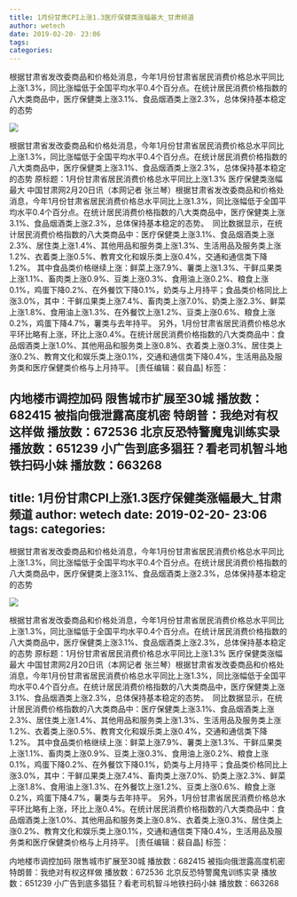 ```yaml
---
title: 1月份甘肃CPI上涨1.3医疗保健类涨幅最大_甘肃频道
author: wetech
date: 2019-02-20- 23:06
tags: 
categories: 
---
```

根据甘肃省发改委商品和价格处消息，今年1月份甘肃省居民消费价格总水平同比上涨1.3%，同比涨幅低于全国平均水平0.4个百分点。在统计居民消费价格指数的八大类商品中，医疗保健类上涨3.1%、食品烟酒类上涨2.3%，总体保持基本稳定的态势
<!-- more -->
                
<img align="center" border="0" src="http://p2.ifengimg.com/a/2016/0810/204c433878d5cf9size1_w16_h16.png" />
                
                
            
根据甘肃省发改委商品和价格处消息，今年1月份甘肃省居民消费价格总水平同比上涨1.3%，同比涨幅低于全国平均水平0.4个百分点。在统计居民消费价格指数的八大类商品中，医疗保健类上涨3.1%、食品烟酒类上涨2.3%，总体保持基本稳定的态势
原标题：1月份甘肃省居民消费价格总水平同比上涨1.3% 医疗保健类涨幅最大
中国甘肃网2月20日讯（本网记者 张兰琴）根据甘肃省发改委商品和价格处消息，今年1月份甘肃省居民消费价格总水平同比上涨1.3%，同比涨幅低于全国平均水平0.4个百分点。在统计居民消费价格指数的八大类商品中，医疗保健类上涨3.1%、食品烟酒类上涨2.3%，总体保持基本稳定的态势。 
同比数据显示，在统计居民消费价格指数的八大类商品中：医疗保健类上涨3.1%、食品烟酒类上涨2.3%、居住类上涨1.4%、其他用品和服务类上涨1.3%、生活用品及服务类上涨1.2%、衣着类上涨0.5%、教育文化和娱乐类上涨0.4%，交通和通信类下降1.2%。
其中食品类价格继续上涨：鲜菜上涨7.9%、薯类上涨1.3%、干鲜瓜果类上涨1.1%、畜肉类上涨0.9%、豆类上涨0.3%、食用油上涨0.2%、粮食上涨0.1%，鸡蛋下降0.2%、在外餐饮下降0.1%，奶类与上月持平；食品类价格同比上涨3.0%，其中：干鲜瓜果类上涨7.4%、畜肉类上涨7.0%、奶类上涨2.3%、鲜菜上涨1.8%、食用油上涨1.3%、在外餐饮上涨1.2%、豆类上涨0.6%、粮食上涨0.2%，鸡蛋下降4.7%，薯类与去年持平。
另外，1月份甘肃省居民消费价格总水平环比略有上涨，环比上涨0.4%。在统计居民消费价格指数的八大类商品中：食品烟酒类上涨1.0%、其他用品和服务类上涨0.8%、衣着类上涨0.3%、居住类上涨0.2%、教育文化和娱乐类上涨0.1%，交通和通信类下降0.4%，生活用品及服务类和医疗保健类价格与上月持平。
[责任编辑：裴自晶]
标签：
 
 
 
 
             
内地楼市调控加码 限售城市扩展至30城
播放数：682415
被指向俄泄露高度机密 特朗普：我绝对有权这样做
播放数：672536
北京反恐特警魔鬼训练实录
播放数：651239
小广告到底多猖狂？看老司机智斗地铁扫码小妹
播放数：663268
---
title: 1月份甘肃CPI上涨1.3医疗保健类涨幅最大_甘肃频道
author: wetech
date: 2019-02-20- 23:06
tags: 
categories: 
---
根据甘肃省发改委商品和价格处消息，今年1月份甘肃省居民消费价格总水平同比上涨1.3%，同比涨幅低于全国平均水平0.4个百分点。在统计居民消费价格指数的八大类商品中，医疗保健类上涨3.1%、食品烟酒类上涨2.3%，总体保持基本稳定的态势
<!-- more -->
                
<img align="center" border="0" src="http://p2.ifengimg.com/a/2016/0810/204c433878d5cf9size1_w16_h16.png" />
                
                
            
根据甘肃省发改委商品和价格处消息，今年1月份甘肃省居民消费价格总水平同比上涨1.3%，同比涨幅低于全国平均水平0.4个百分点。在统计居民消费价格指数的八大类商品中，医疗保健类上涨3.1%、食品烟酒类上涨2.3%，总体保持基本稳定的态势
原标题：1月份甘肃省居民消费价格总水平同比上涨1.3% 医疗保健类涨幅最大
中国甘肃网2月20日讯（本网记者 张兰琴）根据甘肃省发改委商品和价格处消息，今年1月份甘肃省居民消费价格总水平同比上涨1.3%，同比涨幅低于全国平均水平0.4个百分点。在统计居民消费价格指数的八大类商品中，医疗保健类上涨3.1%、食品烟酒类上涨2.3%，总体保持基本稳定的态势。 
同比数据显示，在统计居民消费价格指数的八大类商品中：医疗保健类上涨3.1%、食品烟酒类上涨2.3%、居住类上涨1.4%、其他用品和服务类上涨1.3%、生活用品及服务类上涨1.2%、衣着类上涨0.5%、教育文化和娱乐类上涨0.4%，交通和通信类下降1.2%。
其中食品类价格继续上涨：鲜菜上涨7.9%、薯类上涨1.3%、干鲜瓜果类上涨1.1%、畜肉类上涨0.9%、豆类上涨0.3%、食用油上涨0.2%、粮食上涨0.1%，鸡蛋下降0.2%、在外餐饮下降0.1%，奶类与上月持平；食品类价格同比上涨3.0%，其中：干鲜瓜果类上涨7.4%、畜肉类上涨7.0%、奶类上涨2.3%、鲜菜上涨1.8%、食用油上涨1.3%、在外餐饮上涨1.2%、豆类上涨0.6%、粮食上涨0.2%，鸡蛋下降4.7%，薯类与去年持平。
另外，1月份甘肃省居民消费价格总水平环比略有上涨，环比上涨0.4%。在统计居民消费价格指数的八大类商品中：食品烟酒类上涨1.0%、其他用品和服务类上涨0.8%、衣着类上涨0.3%、居住类上涨0.2%、教育文化和娱乐类上涨0.1%，交通和通信类下降0.4%，生活用品及服务类和医疗保健类价格与上月持平。
[责任编辑：裴自晶]
标签：
 
 
 
 
             
内地楼市调控加码 限售城市扩展至30城
播放数：682415
被指向俄泄露高度机密 特朗普：我绝对有权这样做
播放数：672536
北京反恐特警魔鬼训练实录
播放数：651239
小广告到底多猖狂？看老司机智斗地铁扫码小妹
播放数：663268
